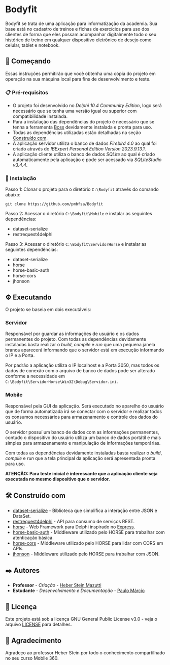 # Bodyfit

Bodyfit se trata de uma aplicação para informatização da academia. Sua base está no cadastro de treinos e fichas de exercícios para uso dos clientes de forma que eles possam acompanhar digitalmente todo o seu histórico de treino em qualquer dispositivo eletrônico de desejo como celular, tablet e notebook.

## 🚀 Começando

Essas instruções permitirão que você obtenha uma cópia do projeto em operação na sua máquina local para fins de desenvolvimento e teste.

### 📋 Pré-requisitos

* O projeto foi desenvolvido no *Delphi 10.4 Community Edition*, logo será necessário que se tenha uma versão igual ou superior com compatibilidade instalada.
* Para a instalação das dependências do projeto é necessário que se tenha a ferramenta [Boss](https://github.com/HashLoad/boss) devidamente instalada e pronta para uso.
* Todas as dependências utilizadas estão detalhadas na seção [Construído com](#%EF%B8%8F-construído-com).
* A aplicação servidor utiliza o banco de dados *Firebird 4.0* ao qual foi criado através do *IBExpert Personal Edition Version 2023.9.13.1*.
* A aplicação cliente utiliza o banco de dados *SQLite* ao qual é criado automaticamente pela aplicação e pode ser acessado via *SQLiteStudio v3.4.4*.

### 🔧 Instalação

Passo 1: Clonar o projeto para o diretório `C:\Bodyfit` através do comando abaixo:

```
git clone https://github.com/pmbfsa/Bodyfit
```

Passo 2: Acessar o diretório `C:\Bodyfit\Mobile` e instalar as seguintes dependências:

* dataset-serialize
* restrequest4delphi

Passo 3: Acessar o diretório `C:\Bodyfit\ServidorHorse` e instalar as seguintes dependências:

* dataset-serialize
* horse
* horse-basic-auth
* horse-cors
* jhonson

## ⚙️ Executando

O projeto se baseia em dois executáveis:

### Servidor

Responsável por guardar as informações de usuário e os dados permanentes do projeto. Com todas as dependências devidamente instaladas basta realizar o *build*, *compile* e *run* que uma pequena janela branca aparecerá informando que o servidor está em execução informando o IP e a Porta.

Por padrão a aplicação utiliza o IP localhost e a Porta 3050, mas todos os dados de conexão com o arquivo de banco de dados pode ser alterado conforme a necessidade em `C:\Bodyfit\ServidorHorse\Win32\Debug\Servidor.ini`.

### Mobile

Responsável pela GUI da aplicação. Será executado no aparelho do usuário que de forma automatizada irá se conectar com o servidor e realizar todos os consumos necessários para armazenamento e controle dos dados do usuário.

O servidor possuí um banco de dados com as informações permanentes, contudo o dispositivo do usuário utiliza um banco de dados portátil e mais simples para armazenamento e manipulação de informações temporárias.

Com todas as dependências devidamente instaladas basta realizar o *build*, *compile* e *run* que a tela principal da aplicação será apresentada pronta para uso.

**ATENÇÃO: Para teste inicial é interessante que a aplicação cliente seja executada no mesmo dispositivo que o servidor.**

## 🛠️ Construído com

* [dataset-serialize](https://github.com/viniciussanchez/dataset-serialize) - Biblioteca que simplifica a interação entre JSON e DataSet.
* [restrequest4delphi](https://github.com/viniciussanchez/RESTRequest4Delphi) - API para consumo de serviços REST.
* [horse](https://github.com/HashLoad/horse) - Web Framework para Delphi inspirado no [Express](https://github.com/expressjs/express).
* [horse-basic-auth](https://github.com/HashLoad/horse-basic-auth) - Middleware utilizado pelo HORSE para trabalhar com atenticação básica.
* [horse-cors](https://github.com/HashLoad/horse-cors) - Middleware utilizado pelo HORSE para lidar com CORS em APIs.
* [jhonson](https://github.com/HashLoad/jhonson) - Middleware utilizado pelo HORSE para trabalhar com JSON.

## ✒️ Autores

* **Professor** - *Criação* - [Heber Stein Mazutti](https://br.linkedin.com/in/heber-stein-mazutti-20292922)
* **Estudante** - *Desenvolvimento e Documentação* - [Paulo Márcio](https://github.com/pmbfsa)

## 📄 Licença

Este projeto está sob a licença GNU General Public License v3.0 - veja o arquivo [LICENSE](https://github.com/pmbfsa/Bodyfit/blob/main/LICENSE) para detalhes.

## 🎁 Agradecimento

Agradeço ao professor Heber Stein por todo o conhecimento compartilhado no seu curso Mobile 360.
